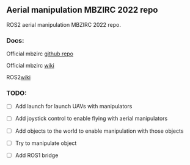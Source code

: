 ## Aerial manipulation MBZIRC 2022 repo

ROS2 aerial manipulation MBZIRC 2022 repo. 


### Docs: 

Official mbzirc [github repo](https://github.com/osrf/mbzirc)

Official mbzirc [wiki](https://github.com/osrf/mbzirc/wiki)

ROS2[wiki](https://docs.ros.org/en/foxy/index.html) 




### TODO: 

- [ ] Add launch for launch UAVs with manipulators 
- [ ] Add joystick control to enable flying with aerial manipulators
- [ ] Add objects to the world to enable manipulation with those objects
- [ ] Try to manipulate object 
- [ ] Add ROS1 bridge 


